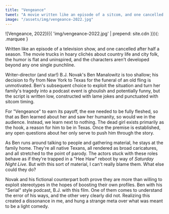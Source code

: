 ```yaml
---
title: "Vengeance"
tweet: "A movie written like an episode of a sitcom, and one cancelled after half a season" 
image: "/assets/img/vengeance-2022.jpg"
---
```


![Vengeance, 2022]({{ 'img/vengeance-2022.jpg' | prepend: site.cdn }}){: .marquee }

Written like an episode of a television show, and one cancelled after half a season. The movie trucks in hoary clichés about country life and city folk, the humor is flat and uninspired, and the characters aren't developed beyond any one single punchline. 

Writer-director (and star!) B.J. Novak's Ben Manalowitz is too shallow; his decision to fly from New York to Texas for the funeral of an old fling is unmotivated. Ben's subsequent choice to exploit the situation and turn her family's tragedy into a podcast event is ghoulish and potentially funny, but the script is written low, constructed with lame jokes and punctuated with sitcom timing. 

For "Vengeance" to earn its payoff, the exe needed to be fully fleshed, so that as Ben learned about her and saw her humanity, so would we in the audience. Instead, we learn next to nothing. The dead girl exists primarily as the hook, a reason for him to be in Texas. Once the premise is established, any open questions about her only serve to push him through the story.

As Ben runs around talking to people and gathering material, he stays at the family home. They're all native Texans, all rendered as broad caricatures, and all stretched to the point of parody. The actors stuck with these roles behave as if they're trapped in a "Hee Haw" reboot by way of _Saturday Night Live._ But with this sort of material, I can't really blame them. What else could they do?

Novak and his fictional counterpart both prove they are more than willing to exploit stereotypes in the hopes of boosting their own profiles. Ben with his "Serial" style podcast, B.J. with this film. One of them comes to understand the error of his ways, and the other very clearly did not. Realizing this created a dissonance in me, and hung a strange meta over what was meant to be a light comedy. 